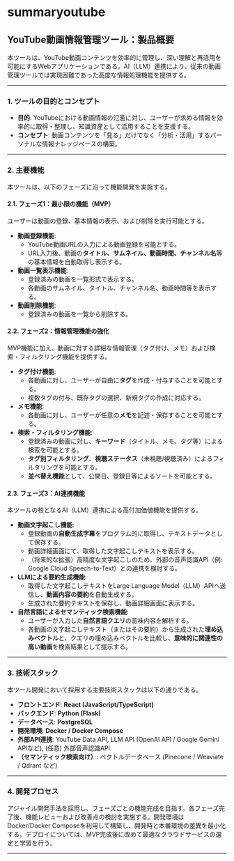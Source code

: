 # summaryoutube

## YouTube動画情報管理ツール：製品概要

本ツールは、YouTube動画コンテンツを効率的に管理し、深い理解と再活用を可能にするWebアプリケーションである。AI（LLM）連携により、従来の動画管理ツールでは実現困難であった高度な情報処理機能を提供する。

---

### 1. ツールの目的とコンセプト

* **目的**: YouTubeにおける動画情報の氾濫に対し、ユーザーが求める情報を効率的に取得・整理し、知識資産として活用することを支援する。
* **コンセプト**: 動画コンテンツを「見る」だけでなく「分析・活用」するパーソナルな情報ナレッジベースの構築。

---

### 2. 主要機能

本ツールは、以下のフェーズに沿って機能開発を実施する。

#### 2.1. フェーズ1：最小限の機能（MVP）

ユーザーは動画の登録、基本情報の表示、および削除を実行可能とする。

* **動画登録機能**:
    * YouTube動画URLの入力による動画登録を可能とする。
    * URL入力後、動画の**タイトル、サムネイル、動画時間、チャンネル名**等の基本情報を自動取得し表示する。
* **動画一覧表示機能**:
    * 登録済みの動画を一覧形式で表示する。
    * 各動画のサムネイル、タイトル、チャンネル名、動画時間等を表示する。
* **動画削除機能**:
    * 登録済みの動画を一覧から削除する。

#### 2.2. フェーズ2：情報管理機能の強化

MVP機能に加え、動画に対する詳細な情報管理（タグ付け、メモ）および検索・フィルタリング機能を提供する。

* **タグ付け機能**:
    * 各動画に対し、ユーザーが自由に**タグ**を作成・付与することを可能とする。
    * 複数タグの付与、既存タグの選択、新規タグの作成に対応する。
* **メモ機能**:
    * 各動画に対し、ユーザーが任意の**メモ**を記述・保存することを可能とする。
* **検索・フィルタリング機能**:
    * 登録済みの動画に対し、**キーワード**（タイトル、メモ、タグ等）による検索を可能とする。
    * **タグ別フィルタリング**、**視聴ステータス**（未視聴/視聴済み）によるフィルタリングを可能とする。
    * **並べ替え機能**として、公開日、登録日等によるソートを可能とする。

#### 2.3. フェーズ3：AI連携機能

本ツールの核となるAI（LLM）連携による高付加価値機能を提供する。

* **動画文字起こし機能**:
    * 登録動画の**自動生成字幕**をプログラム的に取得し、テキストデータとして保存する。
    * 動画詳細画面にて、取得した文字起こしテキストを表示する。
    * （将来的な拡張）高精度な文字起こしのため、外部の音声認識API（例: Google Cloud Speech-to-Text）との連携を検討する。
* **LLMによる要約生成機能**:
    * 取得した文字起こしテキストをLarge Language Model（LLM）APIへ送信し、**動画内容の要約**を自動生成する。
    * 生成された要約テキストを保存し、動画詳細画面に表示する。
* **自然言語によるセマンティック検索機能**:
    * ユーザーが入力した**自然言語クエリ**の意味内容を解析する。
    * 各動画の文字起こしテキスト（またはその要約）から生成された**埋め込みベクトル**と、クエリの埋め込みベクトルを比較し、**意味的に関連性の高い動画**を検索結果として提示する。

---

### 3. 技術スタック

本ツール開発において採用する主要技術スタックは以下の通りである。

* **フロントエンド**: **React (JavaScript/TypeScript)**
* **バックエンド**: **Python (Flask)**
* **データベース**: **PostgreSQL**
* **開発環境**: **Docker / Docker Compose**
* **外部API連携**: YouTube Data API, LLM API (OpenAI API / Google Gemini APIなど), (任意) 外部音声認識API
* **（セマンティック検索向け）**: ベクトルデータベース (Pinecone / Weaviate / Qdrant など)

---

### 4. 開発プロセス

アジャイル開発手法を採用し、フェーズごとの機能完成を目指す。各フェーズ完了後、機能レビューおよび改善点の検討を実施する。開発環境はDocker/Docker Composeを利用して構築し、開発時と本番環境の差異を最小化する。デプロイについては、MVP完成後に改めて最適なクラウドサービスの選定と学習を行う。

---